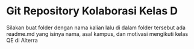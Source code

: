 # Git Repository Kolaborasi Kelas D

Silakan buat folder dengan nama kalian lalu di dalam folder tersebut ada readme.md yang isinya nama, asal kampus, dan motivasi mengikuti kelas QE di Alterra
